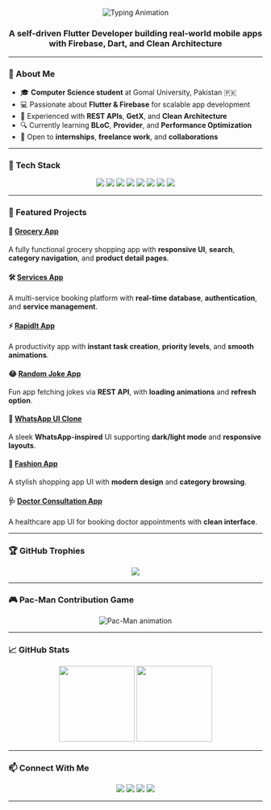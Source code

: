 <!-- Animated Typing Header -->
<p align="center">
  <img src="https://readme-typing-svg.herokuapp.com?font=Fira+Code&size=26&duration=3500&pause=1000&color=00F0FF&center=true&vCenter=true&width=600&lines=Hi+%F0%9F%91%8B%2C+I'm+Tazeen+Zahra;Computer+Science+Student+%F0%9F%92%BB;Flutter+Developer+%F0%9F%9A%80;Firebase+%7C+Dart+%7C+Clean+Architecture;Always+Learning+Something+New+%E2%9C%8C%EF%B8%8F" alt="Typing Animation" />
</p>

<h3 align="center">A self-driven Flutter Developer building real-world mobile apps with Firebase, Dart, and Clean Architecture</h3>

---

### 🧠 About Me
- 🎓 **Computer Science student** at Gomal University, Pakistan 🇵🇰  
- 💻 Passionate about **Flutter & Firebase** for scalable app development  
- 📱 Experienced with **REST APIs**, **GetX**, and **Clean Architecture**  
- 🔍 Currently learning **BLoC**, **Provider**, and **Performance Optimization**  
- 🤝 Open to **internships**, **freelance work**, and **collaborations**  

---

### 💼 Tech Stack
<p align="center">
  <img src="https://img.shields.io/badge/Flutter-02569B?style=for-the-badge&logo=flutter&logoColor=white"/>
  <img src="https://img.shields.io/badge/Dart-0175C2?style=for-the-badge&logo=dart&logoColor=white"/>
  <img src="https://img.shields.io/badge/Firebase-FFCA28?style=for-the-badge&logo=firebase&logoColor=black"/>
  <img src="https://img.shields.io/badge/SQLite-003B57?style=for-the-badge&logo=sqlite&logoColor=white"/>
  <img src="https://img.shields.io/badge/REST%20API-FF6F00?style=for-the-badge"/>
  <img src="https://img.shields.io/badge/GetX-3DDB85?style=for-the-badge"/>
  <img src="https://img.shields.io/badge/Clean%20Architecture-000000?style=for-the-badge"/>
  <img src="https://img.shields.io/badge/Git-F05032?style=for-the-badge&logo=git&logoColor=white"/>
</p>

---

### 🔨 Featured Projects

#### 🛒 [**Grocery App**](https://github.com/tazeendev/grocery_app)  
A fully functional grocery shopping app with **responsive UI**, **search**, **category navigation**, and **product detail pages**.  

#### 🛠️ [**Services App**](https://github.com/tazeendev/services_app)  
A multi-service booking platform with **real-time database**, **authentication**, and **service management**.  

#### ⚡ [**RapidIt App**](https://github.com/tazeendev/rapidit_app)  
A productivity app with **instant task creation**, **priority levels**, and **smooth animations**.  

#### 😂 [**Random Joke App**](https://github.com/tazeendev/random_joke_app)  
Fun app fetching jokes via **REST API**, with **loading animations** and **refresh option**.  

#### 💬 [**WhatsApp UI Clone**](#)  
A sleek **WhatsApp-inspired** UI supporting **dark/light mode** and **responsive layouts**.  

#### 👗 [**Fashion App**](#)  
A stylish shopping app UI with **modern design** and **category browsing**.  

#### 🩺 [**Doctor Consultation App**](#)  
A healthcare app UI for booking doctor appointments with **clean interface**.

---

### 🏆 GitHub Trophies
<p align="center">
  <img src="https://github-profile-trophy.vercel.app/?username=tazeendev&theme=radical&no-frame=false&no-bg=false&margin-w=5" />
</p>

---

### 🎮 Pac-Man Contribution Game
<p align="center">
  <img src="https://raw.githubusercontent.com/Platane/snk/output/github-contribution-grid-pacman.svg" alt="Pac-Man animation" />
</p>

---

### 📈 GitHub Stats
<p align="center">
  <img src="https://github-readme-stats.vercel.app/api?username=tazeendev&show_icons=true&theme=radical" height="150"/>
  <img src="https://github-readme-stats.vercel.app/api/top-langs/?username=tazeendev&layout=compact&theme=radical" height="150"/>
</p>

---

### 📫 Connect With Me
<p align="center">
  <a href="mailto:tazeenzahrabatool@gmail.com"><img src="https://img.shields.io/badge/Email-D14836?style=for-the-badge&logo=gmail&logoColor=white"/></a>
  <a href="https://www.linkedin.com/in/tazeen-zahra-batool-9956652a6"><img src="https://img.shields.io/badge/LinkedIn-0077B5?style=for-the-badge&logo=linkedin&logoColor=white"/></a>
  <a href="https://github.com/tazeendev"><img src="https://img.shields.io/badge/GitHub-100000?style=for-the-badge&logo=github&logoColor=white"/></a>
  <a href="https://www.instagram.com/tazeen.dev?igsh=MWJ2cHgxNHc2ZDhxbw=="><img src="https://img.shields.io/badge/Instagram-E4405F?style=for-the-badge&logo=instagram&logoColor=white"/></a>
</p>

---
